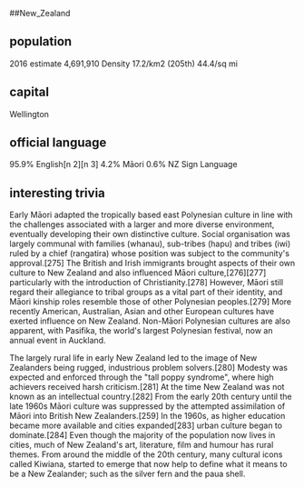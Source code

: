 ##New_Zealand
## population
2016 estimate	4,691,910
Density	17.2/km2 (205th)
        44.4/sq mi
## capital
Wellington
 
## official language
95.9% English[n 2][n 3]
4.2% Māori
0.6% NZ Sign Language

## interesting trivia
Early Māori adapted the tropically based east Polynesian culture in line with the challenges associated with a larger and more diverse environment, eventually developing their own distinctive culture. Social organisation was largely communal with families (whanau), sub-tribes (hapu) and tribes (iwi) ruled by a chief (rangatira) whose position was subject to the community's approval.[275] The British and Irish immigrants brought aspects of their own culture to New Zealand and also influenced Māori culture,[276][277] particularly with the introduction of Christianity.[278] However, Māori still regard their allegiance to tribal groups as a vital part of their identity, and Māori kinship roles resemble those of other Polynesian peoples.[279] More recently American, Australian, Asian and other European cultures have exerted influence on New Zealand. Non-Māori Polynesian cultures are also apparent, with Pasifika, the world's largest Polynesian festival, now an annual event in Auckland.

The largely rural life in early New Zealand led to the image of New Zealanders being rugged, industrious problem solvers.[280] Modesty was expected and enforced through the "tall poppy syndrome", where high achievers received harsh criticism.[281] At the time New Zealand was not known as an intellectual country.[282] From the early 20th century until the late 1960s Māori culture was suppressed by the attempted assimilation of Māori into British New Zealanders.[259] In the 1960s, as higher education became more available and cities expanded[283] urban culture began to dominate.[284] Even though the majority of the population now lives in cities, much of New Zealand's art, literature, film and humour has rural themes. From around the middle of the 20th century, many cultural icons called Kiwiana, started to emerge that now help to define what it means to be a New Zealander; such as the silver fern and the paua shell.




